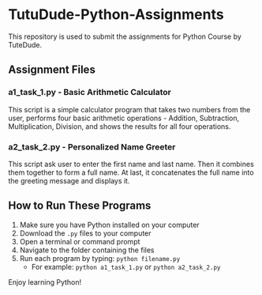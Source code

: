 # TutuDude-Python-Assignments

This repository is used to submit the assignments for Python Course by TuteDude.

## Assignment Files

### a1_task_1.py - Basic Arithmetic Calculator

This script is a simple calculator program that takes two numbers from the user, performs four basic arithmetic operations - Addition, Subtraction, Multiplication, Division, and shows the results for all four operations.

### a2_task_2.py - Personalized Name Greeter

This script ask user to enter the first name and last name. Then it combines them together to form a full name. At last, it concatenates the full name into the greeting message and displays it.


## How to Run These Programs

1. Make sure you have Python installed on your computer
2. Download the `.py` files to your computer
3. Open a terminal or command prompt
4. Navigate to the folder containing the files
5. Run each program by typing: `python filename.py`
   - For example: `python a1_task_1.py` or `python a2_task_2.py`

Enjoy learning Python!

